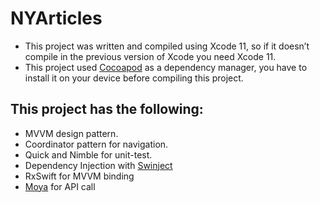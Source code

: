 # NYArticles
 
* This project was written and compiled using Xcode 11, so if it doesn’t compile in the previous version of Xcode you need Xcode 11.
* This project used [Cocoapod](https://cocoapods.org/) as a dependency manager, you have to install it on your device before compiling this project.


## This project has the following:
* MVVM design pattern.
* Coordinator pattern for navigation.
* Quick and Nimble for unit-test.
* Dependency Injection with [Swinject](https://github.com/Swinject/Swinject)
* RxSwift for MVVM binding
* [Moya](https://github.com/Moya/Moya) for API call